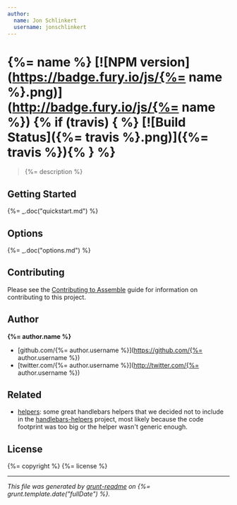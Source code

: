 ```yaml
---
author:
  name: Jon Schlinkert
  username: jonschlinkert
---
```

# {%= name %} [![NPM version](https://badge.fury.io/js/{%= name %}.png)](http://badge.fury.io/js/{%= name %}) {% if (travis) { %} [![Build Status]({%= travis %}.png)]({%= travis %}){% } %}

> {%= description %}

## Getting Started
{%= _.doc("quickstart.md") %}

## Options
{%= _.doc("options.md") %}

## Contributing
Please see the [Contributing to Assemble](http://assemble.io/contributing) guide for information on contributing to this project.

## Author

**{%= author.name %}**

+ [github.com/{%= author.username %}](https://github.com/{%= author.username %})
+ [twitter.com/{%= author.username %}](http://twitter.com/{%= author.username %})

## Related

+ [helpers](https://github.com/helpers): some great handlebars helpers that we decided not to include in the [handlebars-helpers](https://github.com/assemble/handlebars-helpers) project, most likely because the code footprint was too big or the helper wasn't generic enough.

## License
{%= copyright %}
{%= license %}

***

_This file was generated by [grunt-readme](https://github.com/assemble/grunt-readme) on {%= grunt.template.date("fullDate") %}._
